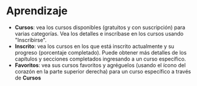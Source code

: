 # **Aprendizaje**

- **Cursos**: vea los cursos disponibles (gratuitos y con suscripción) para varias categorías. Vea los detalles e inscríbase en los cursos usando "Inscribirse".
- **Inscrito**: vea los cursos en los que está inscrito actualmente y su progreso (porcentaje completado). Puede obtener más detalles de los capítulos y secciones completados ingresando a un curso específico.
- **Favoritos**: vea sus cursos favoritos y agréguelos (usando el ícono del corazón en la parte superior derecha) para un curso específico a través de **Cursos**
